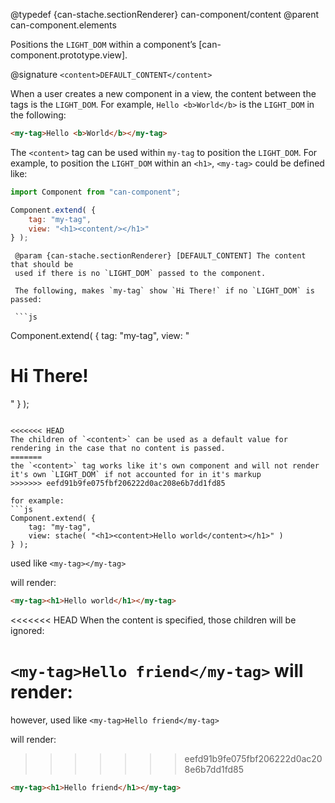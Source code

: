@typedef {can-stache.sectionRenderer} can-component/content <content>
@parent can-component.elements

Positions the `LIGHT_DOM` within a component’s [can-component.prototype.view].

@signature `<content>DEFAULT_CONTENT</content>`

When a user creates a new component in a view, the content between the tags is the
`LIGHT_DOM`.  For example, `Hello <b>World</b>` is the `LIGHT_DOM` in the following:

```html
<my-tag>Hello <b>World</b></my-tag>
```

The `<content>` tag can be used within `my-tag` to position the `LIGHT_DOM`.  For
example, to position the `LIGHT_DOM` within an `<h1>`, `<my-tag>` could be defined like:

```js
import Component from "can-component";

Component.extend( {
	tag: "my-tag",
	view: "<h1><content/></h1>"
} );
```

	 @param {can-stache.sectionRenderer} [DEFAULT_CONTENT] The content that should be
	 used if there is no `LIGHT_DOM` passed to the component.

	 The following, makes `my-tag` show `Hi There!` if no `LIGHT_DOM` is passed:

	 ```js
Component.extend( {
	tag: "my-tag",
	view: "<h1><content>Hi There!</content></h1>"
} );
```

<<<<<<< HEAD
The children of `<content>` can be used as a default value for rendering in the case that no content is passed.
=======
the `<content>` tag works like it's own component and will not render it's own `LIGHT_DOM` if not accounted for in it's markup
>>>>>>> eefd91b9fe075fbf206222d0ac208e6b7dd1fd85

for example: 
```js
Component.extend( {
    tag: "my-tag",
    view: stache( "<h1><content>Hello world</content></h1>" )
} );
```

used like `<my-tag></my-tag>`

will render:

```html
<my-tag><h1>Hello world</h1></my-tag>
```

<<<<<<< HEAD
When the content is specified, those children will be ignored: 

`<my-tag>Hello friend</my-tag>` will render:
=======
however, used like `<my-tag>Hello friend</my-tag>`

will render:
>>>>>>> eefd91b9fe075fbf206222d0ac208e6b7dd1fd85

```html
<my-tag><h1>Hello friend</h1></my-tag>
```